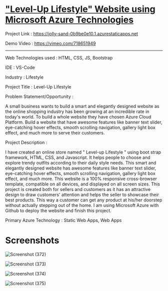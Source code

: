 # ["Level-Up Lifestyle" Website using Microsoft Azure Technologies](https://jolly-sand-0b9be0e10.1.azurestaticapps.net)

Project Link : https://jolly-sand-0b9be0e10.1.azurestaticapps.net

Demo Video : https://vimeo.com/718651949

_______________________________________________________________________________________________________________________________________________________________________

Web Technologies used : HTML, CSS, JS, Bootstrap

IDE : VS-Code

Industry : Lifestyle

Project Title : Level-Up Lifestyle

Problem Statement/Opportunity :

A small business wants to build a smart and elegantly designed website as the online shopping industry has been growing at an incredible rate in today's world. To build a whole website they have chosen Azure Cloud Platform. Build a website that have awesome features like banner text slider, eye-catching hover effects, smooth scrolling navigation, gallery light box effect, and much more to serve their customers.

Project Description :

I have created an online store named " Level-up Lifestyle " using boot strap framework, HTML, CSS, and Javascript. It helps people to choose and explore trendy outfits according to their daily style needs. This smart and elegantly designed website has awesome features like banner text slider, eye-catching hover effects, smooth scrolling navigation, gallery light box effect, and much more. This website is a 100% responsive cross-browser template, compatible on all devices, and displayed on all screen sizes. This project is created both for sellers and customers as it has an attractive design to draw customers' attention and helps the seller to showcase their best products. This way a customer can get any product at his/her doorstep without actually stepping out of the home. I am using Microsoft Azure with Github to deploy the website and finish this project.

Primary Azure Technology : Static Web Apps, Web Apps

# Screenshots

![Screenshot (372)](https://user-images.githubusercontent.com/77123160/171273858-3505a3e3-3e9a-4c2d-8271-36744124ab02.png)

![Screenshot (373)](https://user-images.githubusercontent.com/77123160/171273879-188ccde3-9c39-46d5-9b9e-987a6c992c6c.png)

![Screenshot (374)](https://user-images.githubusercontent.com/77123160/171273935-4c448ec6-13cf-45a4-9fce-aab0993ed649.png)

![Screenshot (375)](https://user-images.githubusercontent.com/77123160/171273942-5b9d6322-f129-4ba4-a7f7-94b4bc7678a9.png)


